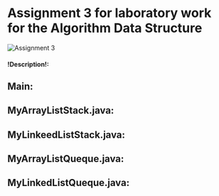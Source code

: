 # Assignment 3 for  laboratory work for the Algorithm Data Structure
![Assignment 3](https://avatars.mds.yandex.net/i?id=85c7a1aec44a18feaf285883e555bc5800eb8003-8496986-images-thumbs&n=13)
#### !Description!:
## Main:
## MyArrayListStack.java:
## MyLinkeedListStack.java:
## MyArrayListQueque.java:
## MyLinkedListQueque.java:
